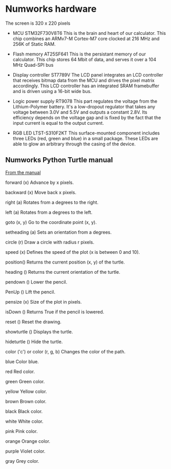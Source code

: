 # Numworks hardware
The screen is 320 x 220 pixels

* MCU STM32F730V8T6
This is the brain and heart of our calculator. This chip combines an ARMv7-M Cortex-M7 core clocked at 216 MHz and 256K of Static RAM.

* Flash memory AT25SF641
This is the persistant memory of our calculator. This chip stores 64 Mbit of data, and serves it over a 104 MHz Quad-SPI bus

* Display controller ST7789V
The LCD panel integrates an LCD controller that receives bitmap data from the MCU and drives the pixel matrix accordingly. This LCD controller has an integrated SRAM framebuffer and is driven using a 16-bit wide bus.

* Logic power supply RT9078
This part regulates the voltage from the Lithium-Polymer battery. It's a low-dropout regulator that takes any voltage between 3.0V and 5.5V and outputs a constant 2.8V. Its efficiency depends on the voltage gap and is fixed by the fact that the input current is equal to the output current.

* RGB LED LTST-S310F2KT
This surface-mounted component includes three LEDs (red, green and blue) in a small package. These LEDs are able to glow an arbitrary through the casing of the device.

## Numworks Python Turtle manual
[From the manual](https://www.numworks.com/fr/ressources/manuel/python/#le-module-turtle)

forward (x)
Advance by x pixels.

backward (x)
Move back x pixels.

right (a)
Rotates from a degrees to the right.

left (a)
Rotates from a degrees to the left.

goto (x, y)
Go to the coordinate point (x, y).

setheading (a)
Sets an orientation from a degrees.

circle (r)
Draw a circle with radius r pixels.

speed (x)
Defines the speed of the plot (x is between 0 and 10).

position()
Returns the current position (x, y) of the turtle.

heading ()
Returns the current orientation of the turtle.

pendown ()
Lower the pencil.

PenUp ()
Lift the pencil.

pensize (x)
Size of the plot in pixels.

isDown ()
Returns True if the pencil is lowered.

reset ()
Reset the drawing.

showturtle ()
Displays the turtle.

hideturtle ()
Hide the turtle.

color ('c') or color (r, g, b)
Changes the color of the path.

blue
Color blue.

red
Red color.

green
Green color.

yellow
Yellow color.

brown
Brown color.

black
Black color.

white
White color.

pink
Pink color.

orange
Orange color.

purple
Violet color.

gray
Grey color.
